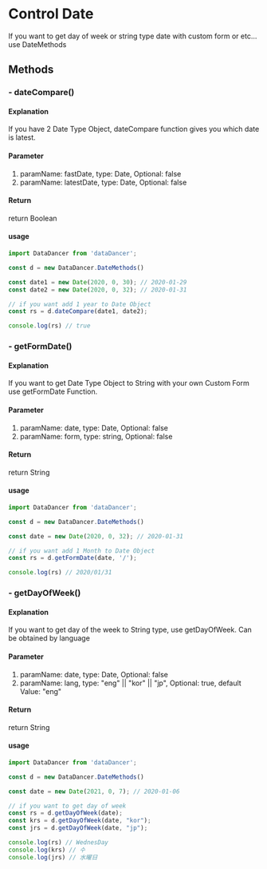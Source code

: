 # Control Date

If you want to get day of week or string type date with custom form or etc... 
use DateMethods


## Methods

### - dateCompare()

#### Explanation

If you have 2 Date Type Object, dateCompare function gives you 
which date is latest.

#### Parameter

1. paramName: fastDate, type: Date, Optional: false
2. paramName: latestDate, type: Date, Optional: false

#### Return

return Boolean

#### usage

```js
import DataDancer from 'dataDancer';

const d = new DataDancer.DateMethods()

const date1 = new Date(2020, 0, 30); // 2020-01-29
const date2 = new Date(2020, 0, 32); // 2020-01-31

// if you want add 1 year to Date Object
const rs = d.dateCompare(date1, date2);

console.log(rs) // true
```


### - getFormDate()

#### Explanation

If you want to get Date Type Object to String with your own Custom Form use getFormDate Function.

#### Parameter

1. paramName: date, type: Date, Optional: false
2. paramName: form, type: string, Optional: false

#### Return

return String

#### usage

```js
import DataDancer from 'dataDancer';

const d = new DataDancer.DateMethods()

const date = new Date(2020, 0, 32); // 2020-01-31

// if you want add 1 Month to Date Object
const rs = d.getFormDate(date, '/');

console.log(rs) // 2020/01/31
```


### - getDayOfWeek()

#### Explanation

If you want to get day of the week to String type, use getDayOfWeek.
Can be obtained by language

#### Parameter

1. paramName: date, type: Date, Optional: false
2. paramName: lang, type: "eng" || "kor" || "jp", Optional: true, default Value: "eng"

#### Return

return String

#### usage

```js
import DataDancer from 'dataDancer';

const d = new DataDancer.DateMethods()

const date = new Date(2021, 0, 7); // 2020-01-06

// if you want to get day of week
const rs = d.getDayOfWeek(date);
const krs = d.getDayOfWeek(date, "kor");
const jrs = d.getDayOfWeek(date, "jp");

console.log(rs) // WednesDay
console.log(krs) // 수
console.log(jrs) // 水曜日
```
